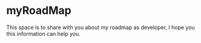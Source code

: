 # myRoadMap
This space is to share with you about my roadmap as developer, I hope you this information can help you.
